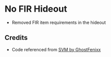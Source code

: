 # No FIR Hideout
- Removed FIR item requirements in the hideout 

## Credits
- Code referenced from [SVM by GhostFenixx](https://github.com/GhostFenixx/SVM)